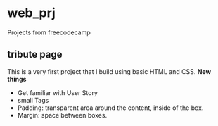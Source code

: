 # web_prj
Projects from freecodecamp

## tribute page
This is a very first project that I build using basic HTML and CSS.
**New things**
- Get familiar with User Story
- small Tags
- Padding: transparent area around the content, inside of the box.
- Margin: space between boxes.